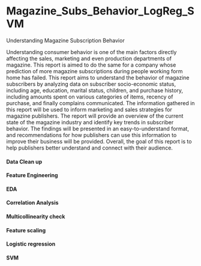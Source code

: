 # Magazine_Subs_Behavior_LogReg_SVM
Understanding Magazine Subscription Behavior

Understanding consumer behavior is one of the main factors directly affecting the sales, marketing and even production departments of magazine. This report is aimed to do the same for a company whose prediction of more magazine subscriptions during people working form home has failed. This report aims to understand the behavior of magazine subscribers by analyzing data on subscriber socio-economic status, including age, education, marital status, children, and purchase history, including amounts spent on various categories of items, recency of purchase, and finally complains communicated. The information gathered in this report will be used to inform marketing and sales strategies for magazine publishers. The report will provide an overview of the current state of the magazine industry and identify key trends in subscriber behavior. The findings will be presented in an easy-to-understand format, and recommendations for how publishers can use this information to improve their business will be provided. Overall, the goal of this report is to help publishers better understand and connect with their audience.


#### Data Clean up 
#### Feature Engineering 
#### EDA 
#### Correlation Analysis
#### Multicollinearity check
#### Feature scaling
#### Logistic regression 
#### SVM
